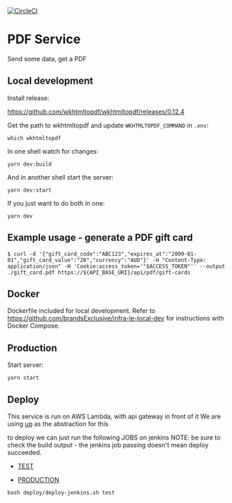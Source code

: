 [![CircleCI](https://circleci.com/gh/brandsExclusive/svc-pdf.svg?style=svg)](https://circleci.com/gh/brandsExclusive/svc-pdf)


# PDF Service

Send some data, get a PDF

## Local development

Install release:

https://github.com/wkhtmltopdf/wkhtmltopdf/releases/0.12.4

Get the path to wkhtmltopdf and update `WKHTMLTOPDF_COMMAND` in `.env`:

```
which wkhtmltopdf
```

In one shell watch for changes:

```
yarn dev:build
```

And in another shell start the server:

```
yarn dev:start
```

If you just want to do both in one:

```
yarn dev
```

## Example usage - generate a PDF gift card

```
$ curl -d '{"gift_card_code":"ABC123","expires_at":"2099-01-01","gift_card_value":"20","currency":"AUD"}' -H "Content-Type: application/json" -H 'Cookie:access_token='"$ACCESS_TOKEN"'' --output ./gift_card.pdf https://${API_BASE_URI}/api/pdf/gift-cards
```

## Docker

Dockerfile included for local development.  Refer to https://github.com/brandsExclusive/infra-le-local-dev for instructions with Docker Compose.

## Production

Start server:

```
yarn start
```

## Deploy

This service is run on AWS Lambda, with api gateway in front of it
We are using [up](https://up.docs.apex.sh/#introduction) as the abstraction for this

to deploy we can just run the following JOBS on jenkins
NOTE: be sure to check the build output - the jenkins job passing doesn't mean deploy succeeded.

* [TEST](https://jenkins.luxgroup.com/job/release-test-pdf-svc/)

* [PRODUCTION](https://jenkins.luxgroup.com/job/release-prod-pdf-svc/)

```
bash deploy/deploy-jenkins.sh test
```

